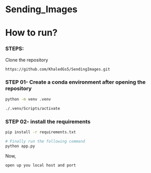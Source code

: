 # Sending_Images


# How to run?
### STEPS:

Clone the repository

```bash
https://github.com/KhaledGs5/SendingImages.git
```
### STEP 01- Create a conda environment after opening the repository

```bash
python -m venv .venv
```

```bash
./.venv/Scripts/activate
```


### STEP 02- install the requirements
```bash
pip install -r requirements.txt
```

```bash
# Finally run the following command
python app.py
```

Now,
```bash
open up you local host and port
```
